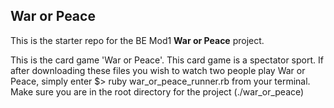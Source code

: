 ## War or Peace

This is the starter repo for the BE Mod1 **War or Peace** project.


This is the card game 'War or Peace'.  This card game is a spectator sport.  If after downloading these files you wish to watch two people play War or Peace, simply enter $> ruby war_or_peace_runner.rb from your terminal.  Make sure you are in the root directory for the project (./war_or_peace)
